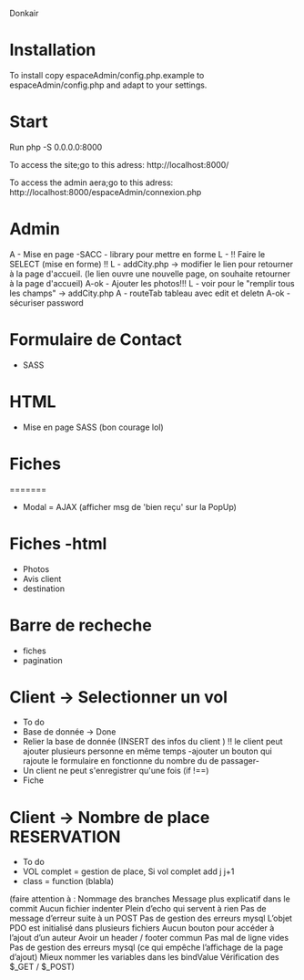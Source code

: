 Donkair

# Installation
To install copy espaceAdmin/config.php.example to espaceAdmin/config.php and adapt to your settings.

# Start
Run php -S 0.0.0.0:8000 

 To access the site;go to this adress:
  http://localhost:8000/

 To access the admin aera;go to this adress:
 http://localhost:8000/espaceAdmin/connexion.php





#  Admin
A - Mise en page -SACC - library pour mettre en forme
L - !! Faire le SELECT (mise en forme) !!
L - addCity.php -> modifier le lien pour retourner à la page d'accueil. (le lien ouvre une nouvelle page, on souhaite retourner à la page d'accueil)
A-ok - Ajouter les photos!!!
L - voir pour le "remplir tous les champs" -> addCity.php
A - routeTab tableau avec edit et deletn
A-ok - sécuriser password  


# Formulaire de Contact
- SASS

# HTML
- Mise en page  SASS (bon courage lol)

# Fiches
=======
- Modal = AJAX (afficher msg de 'bien reçu' sur la PopUp)

# Fiches -html
- Photos
- Avis client
- destination

# Barre de recheche
- fiches
- pagination

# Client -> Selectionner un vol 
- To do
- Base de donnée -> Done
- Relier la base de donnée (INSERT des infos du client ) !! le client peut ajouter plusieurs personne en même temps -ajouter un bouton qui rajoute le formulaire en fonctionne du nombre du de passager-
- Un client ne peut s'enregistrer qu'une fois (if !==)
- Fiche

# Client -> Nombre de place RESERVATION
- To do 
- VOL complet = gestion de place, Si vol complet add j j+1
- class = function (blabla)



(faire attention à :
Nommage des branches
Message plus explicatif dans le commit
Aucun fichier indenter
Plein d’echo qui servent à rien
Pas de message d’erreur suite à un POST
Pas de gestion des erreurs mysql
L’objet PDO est initialisé dans plusieurs fichiers
Aucun bouton pour accéder à l’ajout d’un auteur
Avoir un header / footer commun
Pas mal de ligne vides
Pas de gestion des erreurs mysql (ce qui empêche l’affichage de la page d’ajout)
Mieux nommer les variables dans les bindValue
Vérification des $_GET / $_POST)
